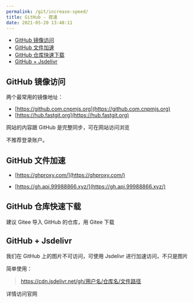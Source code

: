 ```yaml
---
permalink: /git/increase-speed/
title: GitHub - 提速
date: 2021-05-20 13:48:11
---
```


<!-- START doctoc generated TOC please keep comment here to allow auto update -->
<!-- DON'T EDIT THIS SECTION, INSTEAD RE-RUN doctoc TO UPDATE -->


- [GitHub 镜像访问](#github-%E9%95%9C%E5%83%8F%E8%AE%BF%E9%97%AE)
- [GitHub 文件加速](#github-%E6%96%87%E4%BB%B6%E5%8A%A0%E9%80%9F)
- [GitHub 仓库快速下载](#github-%E4%BB%93%E5%BA%93%E5%BF%AB%E9%80%9F%E4%B8%8B%E8%BD%BD)
- [GitHub + Jsdelivr](#github--jsdelivr)

<!-- END doctoc generated TOC please keep comment here to allow auto update -->

## GitHub 镜像访问

两个最常用的镜像地址：

- [https://github.com.cnpmjs.org](https://github.com.cnpmjs.org)
- [https://hub.fastgit.org](https://hub.fastgit.org)

网站的内容跟 GitHub 是完整同步，可在网站访问浏览

不推荐登录账户。



## GitHub 文件加速

- [https://ghproxy.com/](https://ghproxy.com/)

- [https://gh.api.99988866.xyz/](https://gh.api.99988866.xyz/)



## GitHub 仓库快速下载

建议 Gitee 导入 GitHub 的仓库，用 Gitee 下载



##  GitHub + Jsdelivr

我们在 GitHub 上的图片不可访问，可使用  Jsdelivr 进行加速访问，不只是图片

简单使用：

> https://cdn.jsdelivr.net/gh/用户名/仓库名/文件路径

详情访问官网

